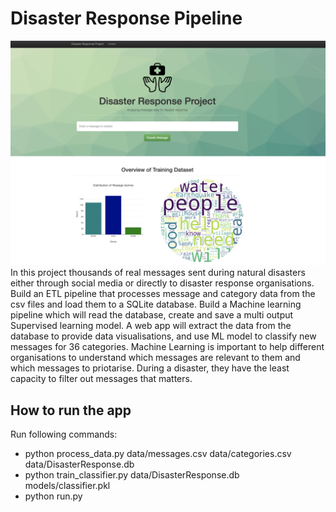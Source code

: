 # Disaster Response Pipeline 
![App header](https://raw.githubusercontent.com/sadiaTab/Disaster_Response_Pipeline/main/screenshots/header.png?token=GHSAT0AAAAAACIODOYRZ6XQXFGNBZBVI2ZAZJJHMGQ)
In this project thousands of real messages sent during natural disasters either through social media or directly to disaster response organisations.
Build an ETL pipeline that processes message and category data from the csv files and load them to a SQLite database.
Build a Machine learning pipeline which will read the database, create and save a multi output Supervised learning model.
A web app will extract the data from the database to provide data visualisations, and use  ML model to classify new messages for 36 categories.
Machine Learning is important to help different organisations to understand which messages are relevant to them and which messages to priotarise.
During a disaster, they have the least capacity to filter out messages that matters. 

## How to run the app

Run following commands:
- python process_data.py data/messages.csv data/categories.csv data/DisasterResponse.db
- python train_classifier.py data/DisasterResponse.db models/classifier.pkl
- python run.py